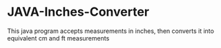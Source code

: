 # JAVA-Inches-Converter
This java program accepts measurements in inches, then converts it into equivalent cm and ft measurements
